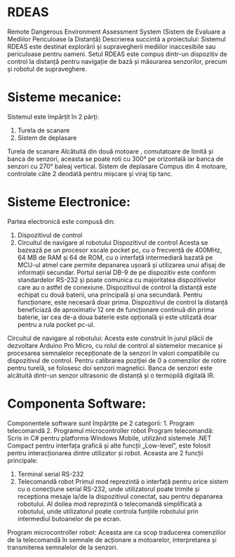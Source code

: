 # RDEAS
Remote Dangerous Environment Assessment System (Sistem de Evaluare a Mediilor Periculoase la Distanță)
Descrierea succintă a proiectului: 
Sistemul RDEAS este destinat explorării și supravegherii mediilor inaccesibile sau periculoase pentru oameni. Setul RDEAS este compus dintr-un dispozitiv de control la distanță pentru navigație de bază și măsurarea senzorilor, precum și robotul de supraveghere.
# Sisteme mecanice: 
Sistemul este împărțit în 2 părți:
1.	Turela de scanare
2.	Sistem de deplasare

Turela de scanare
Alcătuită din două motoare , comutatoare de limită și banca de senzori, aceasta se poate roti cu 300° pe orizontală iar banca de senzori cu 270° baleaj vertical.
Sistem de deplasare
Compus din 4 motoare, controlate câte 2 deodată pentru mișcare și viraj tip tanc.
# Sisteme Electronice: 
Partea electronică este compusă din:
1.	Dispozitivul de control
2.	Circuitul de navigare al robotului
Dispozitivul de control
Acesta se bazează pe un procesor xscale pocket pc, cu o frecvență de 400MHz, 64 MB de RAM și 64 de ROM, cu o interfață intermediară bazată pe MCU-ul atmel care permite depanarea ușoară și utilizarea unui afișaj de informații secundar.
Portul serial DB-9 de pe dispozitiv este conform standardelor RS-232 și poate comunica cu majoritatea dispozitivelor care au o astfel de conexiune.
Dispozitivul de control la distanță este echipat cu două baterii, una principală și una secundară. Pentru funcționare, este necesară doar prima. Dispozitivul de control la distanță beneficiază de aproximativ  12 ore de funcționare continuă din prima baterie, iar cea de-a doua baterie este opțională și este utilizată doar pentru a rula pocket pc-ul.

Circuitul de navigare al robotului:
Acesta este construit în jurul plăcii de dezvoltare Arduino Pro Micro, cu rolul de control al sistemelor mecanice și procesarea semnalelor recepționate de la senzori în valori compatibile cu dispozitivul de control.
Pentru calibrarea poziției de 0 a comenzilor de rotire pentru turelă, se folosesc doi senzori magnetici.
Banca de senzori este alcătuită dintr-un senzor ultrasonic de distanță și o termopilă  digitală IR.
# Componenta Software:
Componentele software sunt împărțite pe 2 categorii:
	1. Program telecomandă
	2. Programul microcontroller robot
Program telecomandă:
Scris in C# pentru platforma Windows Mobile, utilizând sistemele .NET Compact pentru interfața grafică și alte funcții „Low-level”, este folosit pentru interacționarea dintre utilizator și robot.
Aceasta are 2 funcții principale: 
1.	Terminal serial RS-232
2.	Telecomandă robot
Primul mod reprezintă o interfață pentru orice sistem cu o conecțiune serial RS-232, unde utilizatorul poate trimite și recepționa mesaje la/de la dispozitivul conectat, sau pentru depanarea robotului.
Al doilea mod reprezintă o telecomandă simplificată a robotului, unde utilizatorul poate controla funțiile robotului prin intermediul butoanelor de pe ecran.

Program microcontroller robot:
Aceasta are ca scop traducerea comenziilor de la telecomandă în semnale de acționare a motoarelor, interpretarea și transmiterea semnalelor de la senzori.

